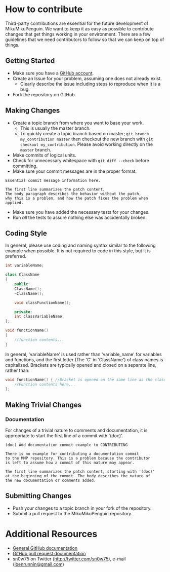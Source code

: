 # How to contribute

Third-party contributions are essential for the future development of MikuMikuPenguin.
We want to keep it as easy as possible to contribute changes that get things working
in your environment. There are a few guidelines that we need contributors to follow
so that we can keep on top of things.

## Getting Started

* Make sure you have a [GitHub account](https://github.com/signup/free).
* Create an Issue for your problem, assuming one does not already exist.
  * Clearly describe the issue including steps to reproduce when it is a bug.
* Fork the repository on GitHub.

## Making Changes

* Create a topic branch from where you want to base your work.
  * This is usually the master branch.
  * To quickly create a topic branch based on master; `git branch
    my_contribution master` then checkout the new branch with `git
    checkout my_contribution`. Please avoid working directly on the
    `master` branch.
* Make commits of logical units.
* Check for unnecessary whitespace with `git diff --check` before committing.
* Make sure your commit messages are in the proper format.

````
Essential commit message information here.

The first line summarizes the patch content.
The body paragraph describes the behavior without the patch,
why this is a problem, and how the patch fixes the problem when applied.
````

* Make sure you have added the necessary tests for your changes.
* Run _all_ the tests to assure nothing else was accidentally broken.

## Coding Style
In general, please use coding and naming syntax similar to the following example when possible.
It is not required to code in this style, but it is preferred.
```cpp
int variableName;

class ClassName
{
	public:
	ClassName();
	~ClassName();

	void classFunctionName();

	private:
	int classVariableName;
};

void functionName()
{
	//function contents...
}
```

In general, 'variableName' is used rather than 'variable_name' for variables and functions,
and the first letter (The 'C' in 'ClassName') of class names is capitalized.
Brackets are typically opened and closed on a separate line, rather than:
```cpp
void functionName() { //Bracket is opened on the same line as the class/function name. Typically unused style in MMP code
	//Function contents here...
};
```

## Making Trivial Changes

### Documentation

For changes of a trivial nature to comments and documentation, it is
appropriate to start the first line of a commit with '(doc)'.

````
(doc) Add documentation commit example to CONTRIBUTING

There is no example for contributing a documentation commit
to the MMP repository. This is a problem because the contributor
is left to assume how a commit of this nature may appear.

The first line summarizes the patch content, starting with '(doc)'
at the beginning of the commit. The body describes the nature of
the new documentation or comments added.
````

## Submitting Changes

* Push your changes to a topic branch in your fork of the repository.
* Submit a pull request to the MikuMikuPenguin repository.

# Additional Resources

* [General GitHub documentation](http://help.github.com/)
* [GitHub pull request documentation](http://help.github.com/send-pull-requests/)
* sn0w75 on Twitter (http://twitter.com/sn0w75), e-mail (ibenrunnin@gmail.com)

